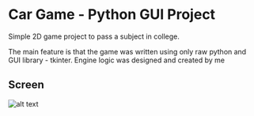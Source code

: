 # Car Game - Python GUI Project


Simple 2D game project to pass a subject in college.

The main feature is that the game was written using only raw python and GUI library - tkinter. Engine logic was designed and created by me

## Screen

![alt text](https://i.imgur.com/lkdzvmn.jpeg)
